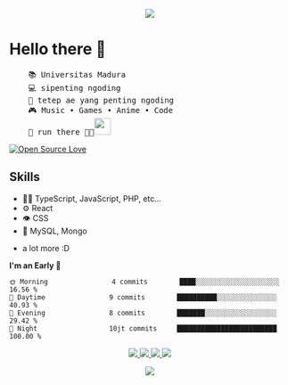 <p align="center">
  <img src="https://media.tenor.com/9cGXz2mKZNgAAAAC/sharingan.gif" />
</p>

# Hello there 👋

<pre>
    📚 Universitas Madura
    💻 sipenting ngoding 
    📖 tetep ae yang penting ngoding
    🎮 Music • Games • Anime • Code
    🐾 run there 🐤🐥<img src="https://raw.githubusercontent.com/innng/innng/master/assets/kyubey.gif" height="30" />
</pre>

[![Open Source Love](https://badges.frapsoft.com/os/v1/open-source.svg?v=102)](https://github.com/ellerbrock/open-source-badge/)

## Skills

- 👨‍💻 TypeScript, JavaScript, PHP, etc...
- ⚙️ React
- 👁️ CSS
- 💽 MySQL, Mongo

* a lot more :D

**I'm an Early 🐤**

```text
🌞 Morning                4 commits        ████░░░░░░░░░░░░░░░░░░░░░   16.56 %
🌆 Daytime                9 commits        ██████████░░░░░░░░░░░░░░░   40.93 %
🌃 Evening                8 commits        ███████░░░░░░░░░░░░░░░░░░   29.42 %
🌙 Night                  10jt commits     █████████████████████████   100.00 %
```

<p align="center">
  <a href="https://github.com/abrordc">
    <img src="http://github-profile-summary-cards.vercel.app/api/cards/profile-details?username=abrordc&theme=transparent" />
  </a>
  <a href="https://github.com/abrordc">
    <img src="https://github-readme-streak-stats.herokuapp.com/?user=abrordc&hide_border=true&card_width=338&theme=transparent" />
  </a>
  <a href="https://github.com/abrordc">
    <img src="http://github-profile-summary-cards.vercel.app/api/cards/stats?username=abrordc&theme=transparent" />
  </a>
  <a href="https://github.com/abrordc">
    <img src="https://github-readme-stats.vercel.app/api/top-langs/?username=abrordc&langs_count=10&exclude_repo=&hide=jupyter%20notebook,vim%20script" />
  </a>
</p>
<p align="center">
  <a href="https://github.com/abrordc">
    <img src="https://komarev.com/ghpvc/?username=abrordc&color=blue&style=flat)" />
  </a>
</p>
